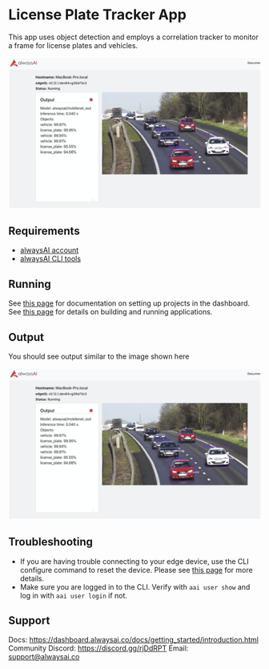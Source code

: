 # License Plate Tracker App
This app uses object detection and employs a correlation tracker to monitor a frame for license plates and vehicles.

![Image of cars](hero_cars.png)

## Requirements
- [alwaysAI account](https://alwaysai.co/auth?register=true)
- [alwaysAI CLI tools](https://dashboard.alwaysai.co/docs/getting_started/development_computer_setup.html)

## Running
See [this page](https://alwaysai.co/docs/getting_started/working_with_projects.html) for documentation on setting up projects in the dashboard. See [this page](https://alwaysai.co/blog/building-and-deploying-apps-on-alwaysai) for details on building and running applications.

## Output
You should see output similar to the image shown here

![Image of cars](hero_cars.png)

## Troubleshooting
- If you are having trouble connecting to your edge device, use the CLI configure command to reset the device. Please see [this page](https://alwaysai.co/docs/reference/cli_commands.html) for more details.
- Make sure you are logged in to the CLI. Verify with ```aai user show``` and log in with ```aai user login``` if not. 

## Support
Docs: https://dashboard.alwaysai.co/docs/getting_started/introduction.html
Community Discord: https://discord.gg/rjDdRPT
Email: support@alwaysai.co


